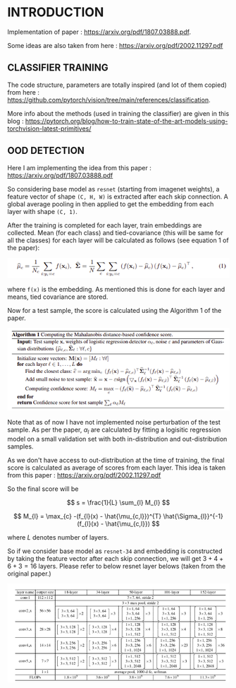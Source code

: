 # INTRODUCTION

Implementation of paper : https://arxiv.org/pdf/1807.03888.pdf.

Some ideas are also taken from here : https://arxiv.org/pdf/2002.11297.pdf


## CLASSIFIER TRAINING
The code structure, parameters are totally inspired (and lot of them copied) from here : https://github.com/pytorch/vision/tree/main/references/classification.

More info about the methods (used in training the classifier) are given in this blog : https://pytorch.org/blog/how-to-train-state-of-the-art-models-using-torchvision-latest-primitives/


## OOD DETECTION

Here I am implementing the idea from this paper : https://arxiv.org/pdf/1807.03888.pdf

So considering base model as `resnet` (starting from imagenet weights), a feature vector of shape `(C, H, W)` is extracted after each skip connection. A global average pooling 
in then applied to get the embedding from each layer with shape `(C, 1)`.

After the training is completed for each layer, train embeddings are collected. Mean (for each class) and tied-covariance (this will be same for all the classes) for each layer will be calculated as follows (see equation 1 of the paper):

![eq1](docs/images/eq1.png)

where `f(x)` is the embedding. As mentioned this is done for each layer and means, tied covariance are stored.

Now for a test sample, the score is calculated using the Algorithm 1 of the paper.

![algo1](docs/images/algo1.png)

Note that as of now I have not implemented noise perturbation of the test sample. As per the paper, $\alpha_{l}$ are calculated by fitting a logisitic regression model on a small validation set with both in-distribution and out-distribution samples.

As we don't have access to out-distribution at the time of training, the final score is calculated as average of scores from each layer. This idea is taken from this paper : https://arxiv.org/pdf/2002.11297.pdf

So the final score will be

$$
s = \frac{1}{L} \sum_{l} M_{l}
$$

$$
M_{l} = \max_{c} -(f_{l}(x) - \hat{\mu_{c,l}})^{T} \hat{\Sigma_{l}}^{-1} (f_{l}(x) - \hat{\mu_{c,l}})
$$

where $L$ denotes number of layers.

So if we consider base model as `resnet-34` and embedding is constructed by taking the feature vector after each skip connection, we will get $3 + 4 + 6 + 3 = 16$ layers. Please refer to below resnet layer belows (taken from the original paper.)

![resnet-arch](docs/images/resnet-arch.png)
